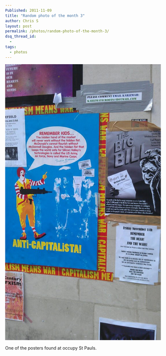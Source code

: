 ```yaml
---
Published: 2011-11-09
title: "Random photo of the month 3"
author: Chris S
layout: post
permalink: /photos/random-photo-of-the-month-3/
dsq_thread_id:
  - 
tags:
  - photos
---
```

<span class="full-image-block ssNonEditable"><span><img src="/wp-content/uploads/2011/11/captialism1.jpg" alt="" /></span></span>

One of the posters found at occupy St Pauls.